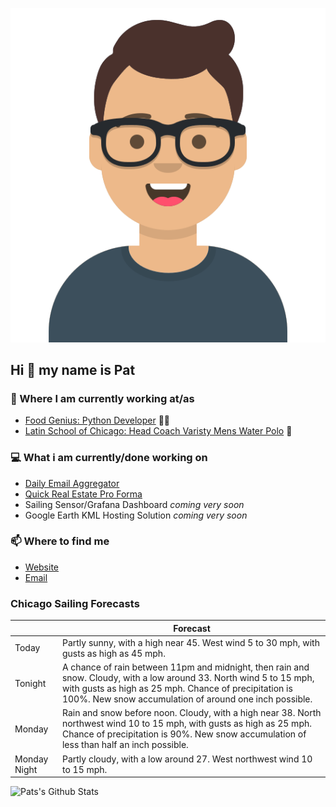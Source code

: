 [![Social banner for p-j-falconer](https://raw.githubusercontent.com/P-J-FALCONER/P-J-FALCONER/master/assets/avataaars.svg)](https://patfalconer.com/)
## Hi :wave: my name is Pat

### 💼 Where I am currently working at/as
- [Food Genius: Python Developer](https://getfoodgenius.com/) 🍔🐍
- [Latin School of Chicago: Head Coach Varisty Mens Water Polo](https://www.latinschool.org/) 🤽


### 💻 What i am currently/done working on
 - [Daily Email Aggregator](https://github.com/P-J-FALCONER/dott_daily_mail)
 - [Quick Real Estate Pro Forma](https://github.com/P-J-FALCONER/henry)
 - Sailing Sensor/Grafana Dashboard *coming very soon*
 - Google Earth KML Hosting Solution *coming very soon*

### 📫 Where to find me
 - [Website](https://patfalconer.com/)
 - [Email](mailto:patrick.j.falconer@gmail.com)


### Chicago Sailing Forecasts
|   | Forecast  |
|---|---|
| Today | Partly sunny, with a high near 45. West wind 5 to 30 mph, with gusts as high as 45 mph. |
| Tonight | A chance of rain between 11pm and midnight, then rain and snow. Cloudy, with a low around 33. North wind 5 to 15 mph, with gusts as high as 25 mph. Chance of precipitation is 100%. New snow accumulation of around one inch possible. |
| Monday | Rain and snow before noon. Cloudy, with a high near 38. North northwest wind 10 to 15 mph, with gusts as high as 25 mph. Chance of precipitation is 90%. New snow accumulation of less than half an inch possible. |
| Monday Night | Partly cloudy, with a low around 27. West northwest wind 10 to 15 mph. |

![Pats's Github Stats](https://github-readme-stats.vercel.app/api?username=p-j-falconer&show_icons=true&theme=radical)
